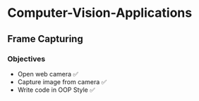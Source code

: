 # Computer-Vision-Applications

## Frame Capturing
### Objectives
- Open web camera ✅
- Capture image from camera ✅
- Write code in OOP Style ✅
